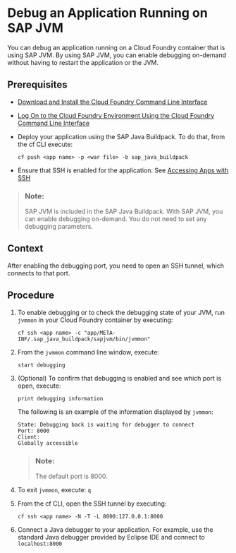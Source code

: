 <!-- loioef7fbdb61ae44d83a96c0ba48e829032 -->

# Debug an Application Running on SAP JVM

You can debug an application running on a Cloud Foundry container that is using SAP JVM. By using SAP JVM, you can enable debugging on-demand without having to restart the application or the JVM.



<a name="loioef7fbdb61ae44d83a96c0ba48e829032__prereq_ef3_52t_gcb"/>

## Prerequisites

-   [Download and Install the Cloud Foundry Command Line Interface](../50-administration-and-ops/download-and-install-the-cloud-foundry-command-line-interface-4ef907a.md) 

-   [Log On to the Cloud Foundry Environment Using the Cloud Foundry Command Line Interface](../50-administration-and-ops/log-on-to-the-cloud-foundry-environment-using-the-cloud-foundry-command-line-interface-7a37d66.md)

-   Deploy your application using the SAP Java Buildpack. To do that, from the cf CLI execute:

    ```
    cf push <app name> -p <war file> -b sap_java_buildpack
    ```

-   Ensure that SSH is enabled for the application. See [Accessing Apps with SSH](https://docs.cloudfoundry.org/devguide/deploy-apps/ssh-apps.html) 


> ### Note:  
> SAP JVM is included in the SAP Java Buildpack. With SAP JVM, you can enable debugging on-demand. You do not need to set any debugging parameters.



## Context

After enabling the debugging port, you need to open an SSH tunnel, which connects to that port.



## Procedure

1.  To enable debugging or to check the debugging state of your JVM, run `jvmmon` in your Cloud Foundry container by executing:

    ```
    cf ssh <app name> -c "app/META-INF/.sap_java_buildpack/sapjvm/bin/jvmmon"
    ```

2.  From the `jvmmon` command line window, execute:

    ```
    start debugging
    ```

3.  \(Optional\) To confirm that debugging is enabled and see which port is open, execute:

    ```
    print debugging information
    ```

    The following is an example of the information displayed by `jvmmon`:

    ```
    State: Debugging back is waiting for debugger to connect
    Port: 8000
    Client:
    Globally accessible
    ```

    > ### Note:  
    > The default port is 8000.

4.  To exit `jvmmon`, execute: `q`

5.  From the cf CLI, open the SSH tunnel by executing:

    ```
    cf ssh <app name> -N -T -L 8000:127.0.0.1:8000
    ```

6.  Connect a Java debugger to your application. For example, use the standard Java debugger provided by Eclipse IDE and connect to `localhost:8000`


